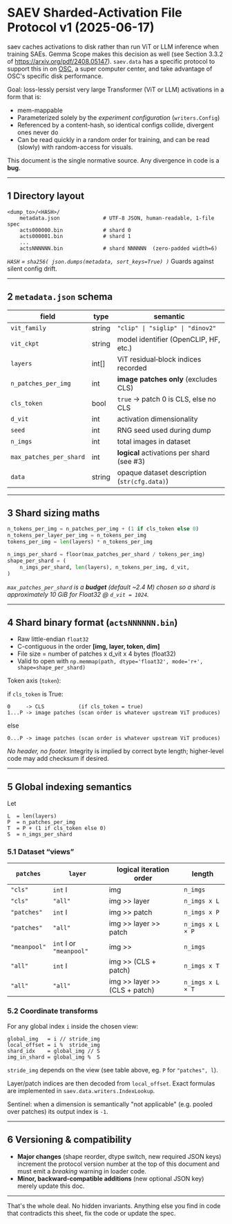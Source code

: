 # SAEV Sharded-Activation File Protocol v1 (2025-06-17)

saev caches activations to disk rather than run ViT or LLM inference when training SAEs.
Gemma Scope makes this decision as well (see Section 3.3.2 of https://arxiv.org/pdf/2408.05147).
`saev.data` has a specific protocol to support this in on [OSC](https://www.osc.edu), a super computer center, and take advantage of OSC's specific disk performance. 

Goal: loss-lessly persist very large Transformer (ViT or LLM) activations in a form that is:

* mem-mappable
* Parameterized solely by the *experiment configuration* (`writers.Config`)
* Referenced by a content-hash, so identical configs collide, divergent ones never do
* Can be read quickly in a random order for training, and can be read (slowly) with random-access for visuals.

This document is the single normative source. Any divergence in code is a **bug**.

---

## 1 Directory layout

```
<dump_to>/<HASH>/
    metadata.json              # UTF-8 JSON, human-readable, 1-file spec
    acts000000.bin             # shard 0
    acts000001.bin             # shard 1
    ...
    actsNNNNNN.bin             # shard NNNNNN  (zero-padded width=6)
```

*`HASH` = `sha256( json.dumps(metadata, sort_keys=True) )`*
Guards against silent config drift.

---

## 2 `metadata.json` schema

| field                   | type   | semantic                                     |
| ------------------------| ------ | -------------------------------------------- |
| `vit_family`            | string | `"clip" \| "siglip" \| "dinov2"`             |
| `vit_ckpt`              | string | model identifier (OpenCLIP, HF, etc.)        |
| `layers`                | int[]  | ViT residual‐block indices recorded          |
| `n_patches_per_img`     | int    | **image patches only** (excludes CLS)        |
| `cls_token`             | bool   | `true` -> patch 0 is CLS, else no CLS        |
| `d_vit`                 | int    | activation dimensionality                    |
| `seed`                  | int    | RNG seed used during dump                    |
| `n_imgs`                | int    | total images in dataset                      |
| `max_patches_per_shard` | int    | **logical** activations per shard (see #3)   |
| `data`                  | string | opaque dataset description (`str(cfg.data)`) |

---

## 3 Shard sizing maths

```python
n_tokens_per_img = n_patches_per_img + (1 if cls_token else 0)
n_tokens_per_layer_per_img = n_tokens_per_img
tokens_per_img = len(layers) * n_tokens_per_img

n_imgs_per_shard = floor(max_patches_per_shard / tokens_per_img)
shape_per_shard = (
    n_imgs_per_shard, len(layers), n_tokens_per_img, d_vit,
)
```

*`max_patches_per_shard` is a **budget** (default ~2.4 M) chosen so a shard is approximately 10 GiB for Float32 @ `d_vit = 1024`.*

---

## 4 Shard binary format (`actsNNNNNN.bin`)

* Raw little-endian `float32`
* C-contiguous in the order **\[img, layer, token, dim]**
* File size = number of patches x d_vit x 4 bytes (float32)
* Valid to open with `np.memmap(path, dtype='float32', mode='r+', shape=shape_per_shard)`

Token axis (`token`):

if `cls_token` is True:

```
0     -> CLS           (if cls_token = true)
1...P -> image patches (scan order is whatever upstream ViT produces)
```

else

```
0...P -> image patches (scan order is whatever upstream ViT produces)
```

*No header, no footer.* Integrity is implied by correct byte length; higher-level code may add checksum if desired.

---

## 5 Global indexing semantics

Let

```
L  = len(layers)
P  = n_patches_per_img
T  = P + (1 if cls_token else 0)
S  = n_imgs_per_shard
```

### 5.1 Dataset “views”

| `patches`    | `layer`                 | logical iteration order       | length           |
| ------------ | ----------------------- | ----------------------------- | ---------------- |
| `"cls"`      | `int` l                 | img                           | `n_imgs`         |
| `"cls"`      | `"all"`                 | img >> layer                  | `n_imgs x L`     |
| `"patches"`  | `int` l                 | img >> patch                  | `n_imgs x P`     |
| `"patches"`  | `"all"`                 | img >> layer >> patch         | `n_imgs x L × P` |
| `"meanpool"` | `int` l or `"meanpool"` | img >>                        | `n_imgs`         |
| `"all"`      | `int` l                 | img >> (CLS + patch)          | `n_imgs x T`     |
| `"all"`      | `"all"`                 | img >> layer >> (CLS + patch) | `n_imgs x L × T` |

### 5.2 Coordinate transforms

For any global index `i` inside the chosen view:

```
global_img   = i // stride_img
local_offset = i %  stride_img
shard_idx    = global_img // S
img_in_shard = global_img %  S
```

`stride_img` depends on the view (see table above, eg. `P` for `"patches", l`).

Layer/patch indices are then decoded from `local_offset`.
Exact formulas are implemented in `saev.data.writers.IndexLookup`.

Sentinel: when a dimension is semantically "not applicable" (e.g. pooled over patches) its output index is `-1`.

---

## 6 Versioning & compatibility

* **Major changes** (shape reorder, dtype switch, new required JSON keys) increment the protocol version number at the top of this document and must emit a *breaking* warning in loader code.
* **Minor, backward-compatible additions** (new optional JSON key) merely update this doc.

---

That's the whole deal.
No hidden invariants.
Anything else you find in code that contradicts this sheet, fix the code or update the spec.

